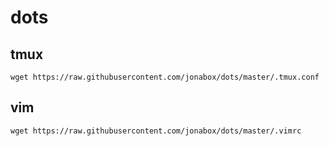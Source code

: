 # dots

## tmux

``` wget https://raw.githubusercontent.com/jonabox/dots/master/.tmux.conf ```

## vim

``` wget https://raw.githubusercontent.com/jonabox/dots/master/.vimrc ```

